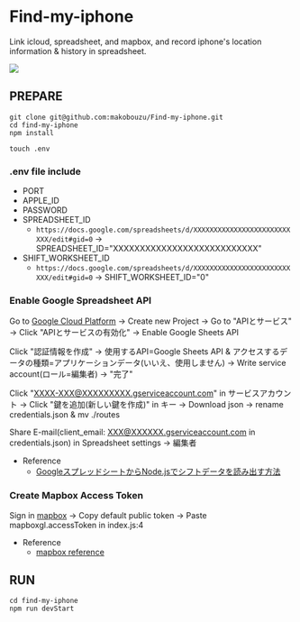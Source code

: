 # Find-my-iphone
Link icloud, spreadsheet, and mapbox, and record iphone's location information &amp; history in spreadsheet.  

<img src="https://img.shields.io/badge/Chrome-Passing-gre.svg?logo=Google%20Chrome&amp;style=plastic">

## PREPARE
```
git clone git@github.com:makobouzu/Find-my-iphone.git
cd find-my-iphone
npm install
```

```
touch .env
```
### .env file include
+ PORT
+ APPLE_ID
+ PASSWORD
+ SPREADSHEET_ID
  + `https://docs.google.com/spreadsheets/d/XXXXXXXXXXXXXXXXXXXXXXXXXXX/edit#gid=0` -> SPREADSHEET_ID="XXXXXXXXXXXXXXXXXXXXXXXXXXX"
+ SHIFT_WORKSHEET_ID 
  + `https://docs.google.com/spreadsheets/d/XXXXXXXXXXXXXXXXXXXXXXXXXXX/edit#gid=0` -> SHIFT_WORKSHEET_ID="0"

### Enable Google Spreadsheet API  
Go to [Google Cloud Platform](https://console.cloud.google.com/home) -> Create new Project -> Go to "APIとサービス" -> Click "APIとサービスの有効化" -> Enable Google Sheets API  

Click "認証情報を作成" -> 使用するAPI=Google Sheets API & アクセスするデータの種類=アプリケーションデータ(いいえ、使用しません) -> Write service account(ロール=編集者) -> "完了"  

Click "XXXX-XXX@XXXXXXXXX.gserviceaccount.com" in サービスアカウント -> Click "鍵を追加(新しい鍵を作成)" in キー -> Download json -> rename credentials.json & mv ./routes 

Share E-mail(client_email: XXX@XXXXXX.gserviceaccount.com in credentials.json) in Spreadsheet settings -> 編集者

* Reference  
  * [GoogleスプレッドシートからNode.jsでシフトデータを読み出す方法](https://www.twilio.com/blog/load-data-from-google-spreadsheet-jp)  

### Create Mapbox Access Token  
Sign in [mapbox](https://account.mapbox.com/auth/signin/) -> Copy default public token -> Paste mapboxgl.accessToken in index.js:4

* Reference
  * [mapbox reference](https://docs.mapbox.com/help/getting-started/access-tokens/)  

## RUN
```
cd find-my-iphone
npm run devStart
```

